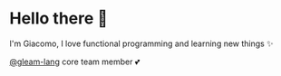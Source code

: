 # Hello there 👋

I'm Giacomo, I love functional programming and learning new things ✨

[@gleam-lang](https://github.com/gleam-lang) core team member 💕
